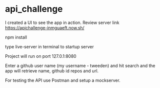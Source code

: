 # api_challenge

I created a UI to see the app in action.
Review server link https://apichallenge-inmguaeft.now.sh/


npm install

type live-server in terminal to startup server 

Project will run on port 127.0.1:8080

Enter a github user name (my username - tweeden) and hit search and the app will retrieve name, github id repos and url.

For testing the API use Postman and setup a mockserver.

